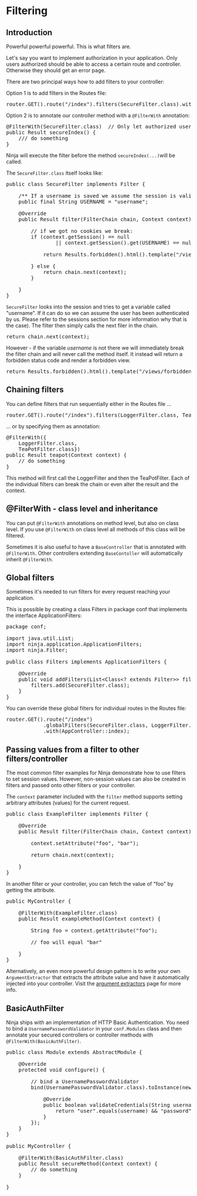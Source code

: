 Filtering
=========

Introduction
------------

Powerful powerful powerful. This is what filters are.

Let's say you want to implement authorization in your application. Only users
authorized should be able to access a certain route and controller. Otherwise
they should get an error page.

There are two principal ways how to add filters to your controller:

Option 1 is to add filters in the Routes file:

<pre class="prettyprint">
router.GET().route("/index").filters(SecureFilter.class).with(AppController::index);  
</pre>

Option 2 is to annotate our controller method with a <code>@FilterWith</code> 
annotation:

<pre class="prettyprint">
@FilterWith(SecureFilter.class)  // Only let authorized users execute the controller method
public Result secureIndex() {    
    /// do something
}    
</pre>

Ninja will execute the filter before the method <code>secureIndex(...)</code>will be called.

The <code>SecureFilter.class</code> itself looks like:

<pre class="prettyprint">
public class SecureFilter implements Filter {

    /** If a username is saved we assume the session is valid */
    public final String USERNAME = "username";

    @Override
    public Result filter(FilterChain chain, Context context) {

        // if we got no cookies we break:
        if (context.getSession() == null
                || context.getSession().get(USERNAME) == null) {

            return Results.forbidden().html().template("/views/forbidden403.ftl.html");

        } else {
            return chain.next(context);
        }

    }
}
</pre>


<code>SecureFilter</code> looks into the session and tries to get a 
variable called "username". If it can do so
we can assume the user has been authenticated by us. Please refer to the sessions
section for more information why that is the case).
The filter then simply calls the next filer in the chain.

<pre class="prettyprint">
return chain.next(context);
</pre>

However - if the variable *username* is not there we will 
immediately break the filter chain and will never
call the method itself. It instead will return a forbidden 
status code and render a forbidden view.

<pre class="prettyprint">
return Results.forbidden().html().template("/views/forbidden403.ftl.html");
</pre>


Chaining filters
----------------

You can define filters that run sequentially either in the Routes file ...

<pre class="prettyprint">
router.GET().route("/index").filters(LoggerFilter.class, TeaPotFilter.class).with(AppController::index);  
</pre>

... or by specifying them as annotation:

<pre class="prettyprint">
@FilterWith({
    LoggerFilter.class, 
    TeaPotFilter.class})
public Result teapot(Context context) {
    // do something
}    
</pre>

This method will first call the LoggerFilter and then the 
TeaPotFilter. Each of the individual filters can
break the chain or even alter the result and the context.

@FilterWith - class level and inheritance
-----------------------------------------

You can put <code>@FilterWith</code> annotations on method level, but also on class level. 
If you use <code>@FilterWith</code> on class level all methods of this class will
be filtered. 

Sometimes it is also useful to have a <code>BaseController</code> that is annotated with 
<code>@FilterWith</code>. Other controllers extending <code>BaseContoller</code> will automatically
inherit <code>@FilterWith</code>.

Global filters
--------------

Sometimes it's needed to run filters for every request reaching your application.

This is possible by creating a class Filters in package conf that implements
the interface ApplicationFilters:

<pre class="prettyprint">
package conf;

import java.util.List;
import ninja.application.ApplicationFilters;
import ninja.Filter;

public class Filters implements ApplicationFilters {

    @Override
    public void addFilters(List&lt;Class&lt;? extends Filter&gt;&gt; filters) {
        filters.add(SecureFilter.class);
    }
}
</pre>

You can override these global filters for individual routes in the Routes file:

<pre class="prettyprint">
router.GET().route("/index")
            .globalFilters(SecureFilter.class, LoggerFilter.class)
            .with(AppController::index);  
</pre>


Passing values from a filter to other filters/controller
--------------------------------------------------------

The most common filter examples for Ninja demonstrate how to use filters to
set session values.  However, non-session values can also be created in filters
and passed onto other filters or your controller.

The <code>context</code> parameter included with the <code>filter</code> method
supports setting arbitrary attributes (values) for the current request.

<pre class="prettyprint">
public class ExampleFilter implements Filter {

    @Override
    public Result filter(FilterChain chain, Context context) {

        context.setAttribute("foo", "bar");

        return chain.next(context);

    }
}
</pre>

In another filter or your controller, you can fetch the value of "foo" by
getting the attribute.

<pre class="prettyprint">
public MyController {

    @FilterWith(ExampleFilter.class)
    public Result exampleMethod(Context context) {
        
        String foo = context.getAttribute("foo");

        // foo will equal "bar"

    }
}
</pre>

Alternatively, an even more powerful design pattern is to write your own
<code>ArgumentExtractor</code> that extracts the attribute value and have it
automatically injected into your controller.  Visit the <a href="/documentation/basic_concepts/argument_extractors.html">argument extractors</a>
page for more info.

BasicAuthFilter
---------------

Ninja ships with an implementation of HTTP Basic Authentication.  You need to bind a 
`UsernamePasswordValidator` in your `conf.Modules` class and then annotate your secured
controllers or controller methods with `@FilterWith(BasicAuthFilter)`.

<pre class="prettyprint">
public class Module extends AbstractModule {

    @Override
    protected void configure() {

		// bind a UsernamePasswordValidator
		bind(UsernamePasswordValidator.class).toInstance(new UsernamePasswordValidator() {

			@Override
			public boolean validateCredentials(String username, String password) {
				return "user".equals(username) &amp;&amp; "password".equals(password);
			}
		});
    }
}

public MyController {

    @FilterWith(BasicAuthFilter.class)
    public Result secureMethod(Context context) {
        // do something
    }
    
}    
</pre>
